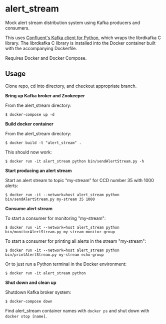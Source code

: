 alert_stream
============

Mock alert stream distribution system using Kafka producers and consumers.

This uses [Confluent's Kafka client for Python](https://github.com/confluentinc/confluent-kafka-python), which wraps the librdkafka C library. The librdkafka C library is installed into the Docker container built with the accompanying Dockerfile.

Requires Docker and Docker Compose.

Usage
-----

Clone repo, cd into directory, and checkout appropriate branch.

**Bring up Kafka broker and Zookeeper**

From the alert_stream directory:

```
$ docker-compose up -d
```

**Build docker container**

From the alert_stream directory:

```
$ docker build -t "alert_stream" .
```

This should now work:

```
$ docker run -it alert_stream python bin/sendAlertStream.py -h
```

**Start producing an alert stream**

Start an alert stream to topic “my-stream” for CCD number 35 with 1000 alerts:

```
$ docker run -it --network=host alert_stream python bin/sendAlertStream.py my-stream 35 1000
```

**Consume alert stream**

To start a consumer for monitoring "my-stream":

```
$ docker run -it --network=host alert_stream python bin/monitorAlertStream.py my-stream monitor-group
```

To start a consumer for printing all alerts in the stream "my-stream":

```
$ docker run -it --network=host alert_stream python bin/printAlertStream.py my-stream echo-group
```

Or to just run a Python terminal in the Docker environment:

```
$ docker run -it alert_stream python
```

**Shut down and clean up**

Shutdown Kafka broker system:

```
$ docker-compose down
```

Find alert_stream container names with `docker ps` and shut down with `docker stop [name]`.
